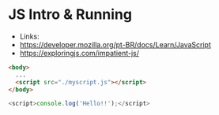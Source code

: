 # JS Intro & Running

- Links:
- https://developer.mozilla.org/pt-BR/docs/Learn/JavaScript
- https://exploringjs.com/impatient-js/



```html
<body>
  ...
  <script src="./myscript.js"></script>
</body>
```

```javascript
<script>console.log('Hello!!');</script>
```
